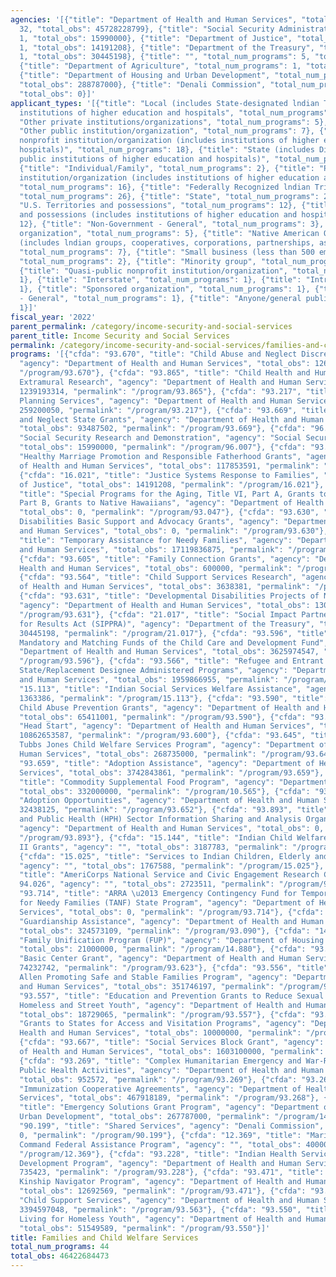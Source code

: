 ```yaml
---
agencies: '[{"title": "Department of Health and Human Services", "total_num_programs":
  32, "total_obs": 45728228799}, {"title": "Social Security Administration", "total_num_programs":
  1, "total_obs": 15990000}, {"title": "Department of Justice", "total_num_programs":
  1, "total_obs": 14191208}, {"title": "Department of the Treasury", "total_num_programs":
  1, "total_obs": 30445198}, {"title": "", "total_num_programs": 5, "total_obs": 13042268},
  {"title": "Department of Agriculture", "total_num_programs": 1, "total_obs": 332000000},
  {"title": "Department of Housing and Urban Development", "total_num_programs": 2,
  "total_obs": 288787000}, {"title": "Denali Commission", "total_num_programs": 1,
  "total_obs": 0}]'
applicant_types: '[{"title": "Local (includes State-designated lndian Tribes, excludes
  institutions of higher education and hospitals", "total_num_programs": 15}, {"title":
  "Other private institutions/organizations", "total_num_programs": 5}, {"title":
  "Other public institution/organization", "total_num_programs": 7}, {"title": "Public
  nonprofit institution/organization (includes institutions of higher education and
  hospitals)", "total_num_programs": 18}, {"title": "State (includes District of Columbia,
  public institutions of higher education and hospitals)", "total_num_programs": 11},
  {"title": "Individual/Family", "total_num_programs": 2}, {"title": "Private nonprofit
  institution/organization (includes institutions of higher education and hospitals)",
  "total_num_programs": 16}, {"title": "Federally Recognized lndian Tribal Governments",
  "total_num_programs": 26}, {"title": "State", "total_num_programs": 24}, {"title":
  "U.S. Territories and possessions", "total_num_programs": 12}, {"title": "U.S. Territories
  and possessions (includes institutions of higher education and hospitals)", "total_num_programs":
  12}, {"title": "Non-Government - General", "total_num_programs": 3}, {"title": "Profit
  organization", "total_num_programs": 5}, {"title": "Native American Organizations
  (includes lndian groups, cooperatives, corporations, partnerships, associations)",
  "total_num_programs": 7}, {"title": "Small business (less than 500 employees)",
  "total_num_programs": 2}, {"title": "Minority group", "total_num_programs": 1},
  {"title": "Quasi-public nonprofit institution/organization", "total_num_programs":
  1}, {"title": "Interstate", "total_num_programs": 1}, {"title": "Intrastate", "total_num_programs":
  1}, {"title": "Sponsored organization", "total_num_programs": 1}, {"title": "Government
  - General", "total_num_programs": 1}, {"title": "Anyone/general public", "total_num_programs":
  1}]'
fiscal_year: '2022'
parent_permalink: /category/income-security-and-social-services
parent_title: Income Security and Social Services
permalink: /category/income-security-and-social-services/families-and-child-welfare-services
programs: '[{"cfda": "93.670", "title": "Child Abuse and Neglect Discretionary Activities",
  "agency": "Department of Health and Human Services", "total_obs": 12669507, "permalink":
  "/program/93.670"}, {"cfda": "93.865", "title": "Child Health and Human Development
  Extramural Research", "agency": "Department of Health and Human Services", "total_obs":
  1239193314, "permalink": "/program/93.865"}, {"cfda": "93.217", "title": "Family
  Planning Services", "agency": "Department of Health and Human Services", "total_obs":
  259200050, "permalink": "/program/93.217"}, {"cfda": "93.669", "title": "Child Abuse
  and Neglect State Grants", "agency": "Department of Health and Human Services",
  "total_obs": 93487502, "permalink": "/program/93.669"}, {"cfda": "96.007", "title":
  "Social Security Research and Demonstration", "agency": "Social Security Administration",
  "total_obs": 15990000, "permalink": "/program/96.007"}, {"cfda": "93.086", "title":
  "Healthy Marriage Promotion and Responsible Fatherhood Grants", "agency": "Department
  of Health and Human Services", "total_obs": 117853591, "permalink": "/program/93.086"},
  {"cfda": "16.021", "title": "Justice Systems Response to Families", "agency": "Department
  of Justice", "total_obs": 14191208, "permalink": "/program/16.021"}, {"cfda": "93.047",
  "title": "Special Programs for the Aging, Title VI, Part A, Grants to Indian Tribes,
  Part B, Grants to Native Hawaiians", "agency": "Department of Health and Human Services",
  "total_obs": 0, "permalink": "/program/93.047"}, {"cfda": "93.630", "title": "Developmental
  Disabilities Basic Support and Advocacy Grants", "agency": "Department of Health
  and Human Services", "total_obs": 0, "permalink": "/program/93.630"}, {"cfda": "93.558",
  "title": "Temporary Assistance for Needy Families", "agency": "Department of Health
  and Human Services", "total_obs": 17119836875, "permalink": "/program/93.558"},
  {"cfda": "93.605", "title": "Family Connection Grants", "agency": "Department of
  Health and Human Services", "total_obs": 600000, "permalink": "/program/93.605"},
  {"cfda": "93.564", "title": "Child Support Services Research", "agency": "Department
  of Health and Human Services", "total_obs": 3638381, "permalink": "/program/93.564"},
  {"cfda": "93.631", "title": "Developmental Disabilities Projects of National Significance",
  "agency": "Department of Health and Human Services", "total_obs": 13000000, "permalink":
  "/program/93.631"}, {"cfda": "21.017", "title": "Social Impact Partnerships to Pay
  for Results Act (SIPPRA)", "agency": "Department of the Treasury", "total_obs":
  30445198, "permalink": "/program/21.017"}, {"cfda": "93.596", "title": "Child Care
  Mandatory and Matching Funds of the Child Care and Development Fund", "agency":
  "Department of Health and Human Services", "total_obs": 3625974547, "permalink":
  "/program/93.596"}, {"cfda": "93.566", "title": "Refugee and Entrant Assistance
  State/Replacement Designee Administered Programs", "agency": "Department of Health
  and Human Services", "total_obs": 1959866955, "permalink": "/program/93.566"}, {"cfda":
  "15.113", "title": "Indian Social Services Welfare Assistance", "agency": "", "total_obs":
  1363386, "permalink": "/program/15.113"}, {"cfda": "93.590", "title": "Community-Based
  Child Abuse Prevention Grants", "agency": "Department of Health and Human Services",
  "total_obs": 65411001, "permalink": "/program/93.590"}, {"cfda": "93.600", "title":
  "Head Start", "agency": "Department of Health and Human Services", "total_obs":
  10862653587, "permalink": "/program/93.600"}, {"cfda": "93.645", "title": "Stephanie
  Tubbs Jones Child Welfare Services Program", "agency": "Department of Health and
  Human Services", "total_obs": 268735000, "permalink": "/program/93.645"}, {"cfda":
  "93.659", "title": "Adoption Assistance", "agency": "Department of Health and Human
  Services", "total_obs": 3742843861, "permalink": "/program/93.659"}, {"cfda": "10.565",
  "title": "Commodity Supplemental Food Program", "agency": "Department of Agriculture",
  "total_obs": 332000000, "permalink": "/program/10.565"}, {"cfda": "93.652", "title":
  "Adoption Opportunities", "agency": "Department of Health and Human Services", "total_obs":
  32438125, "permalink": "/program/93.652"}, {"cfda": "93.893", "title": "Health Care
  and Public Health (HPH) Sector Information Sharing and Analysis Organization (ISAO)",
  "agency": "Department of Health and Human Services", "total_obs": 0, "permalink":
  "/program/93.893"}, {"cfda": "15.144", "title": "Indian Child Welfare Act Title
  II Grants", "agency": "", "total_obs": 3187783, "permalink": "/program/15.144"},
  {"cfda": "15.025", "title": "Services to Indian Children, Elderly and Families",
  "agency": "", "total_obs": 1767588, "permalink": "/program/15.025"}, {"cfda": "94.026",
  "title": "AmeriCorps National Service and Civic Engagement Research Competition
  94.026", "agency": "", "total_obs": 2723511, "permalink": "/program/94.026"}, {"cfda":
  "93.714", "title": "ARRA \u2013 Emergency Contingency Fund for Temporary Assistance
  for Needy Families (TANF) State Program", "agency": "Department of Health and Human
  Services", "total_obs": 0, "permalink": "/program/93.714"}, {"cfda": "93.090", "title":
  "Guardianship Assistance", "agency": "Department of Health and Human Services",
  "total_obs": 324573109, "permalink": "/program/93.090"}, {"cfda": "14.880", "title":
  "Family Unification Program (FUP)", "agency": "Department of Housing and Urban Development",
  "total_obs": 21000000, "permalink": "/program/14.880"}, {"cfda": "93.623", "title":
  "Basic Center Grant", "agency": "Department of Health and Human Services", "total_obs":
  74232742, "permalink": "/program/93.623"}, {"cfda": "93.556", "title": "MaryLee
  Allen Promoting Safe and Stable Families Program", "agency": "Department of Health
  and Human Services", "total_obs": 351746197, "permalink": "/program/93.556"}, {"cfda":
  "93.557", "title": "Education and Prevention Grants to Reduce Sexual Abuse of Runaway,
  Homeless and Street Youth", "agency": "Department of Health and Human Services",
  "total_obs": 18729065, "permalink": "/program/93.557"}, {"cfda": "93.597", "title":
  "Grants to States for Access and Visitation Programs", "agency": "Department of
  Health and Human Services", "total_obs": 10000000, "permalink": "/program/93.597"},
  {"cfda": "93.667", "title": "Social Services Block Grant", "agency": "Department
  of Health and Human Services", "total_obs": 1603100000, "permalink": "/program/93.667"},
  {"cfda": "93.269", "title": "Complex Humanitarian Emergency and War-Related Injury
  Public Health Activities", "agency": "Department of Health and Human Services",
  "total_obs": 952572, "permalink": "/program/93.269"}, {"cfda": "93.268", "title":
  "Immunization Cooperative Agreements", "agency": "Department of Health and Human
  Services", "total_obs": 467918189, "permalink": "/program/93.268"}, {"cfda": "14.231",
  "title": "Emergency Solutions Grant Program", "agency": "Department of Housing and
  Urban Development", "total_obs": 267787000, "permalink": "/program/14.231"}, {"cfda":
  "90.199", "title": "Shared Services", "agency": "Denali Commission", "total_obs":
  0, "permalink": "/program/90.199"}, {"cfda": "12.369", "title": "Marine Corps Systems
  Command Federal Assistance Program", "agency": "", "total_obs": 4000000, "permalink":
  "/program/12.369"}, {"cfda": "93.228", "title": "Indian Health Service, Health Management
  Development Program", "agency": "Department of Health and Human Services", "total_obs":
  735423, "permalink": "/program/93.228"}, {"cfda": "93.471", "title": "Title IV-E
  Kinship Navigator Program", "agency": "Department of Health and Human Services",
  "total_obs": 12692569, "permalink": "/program/93.471"}, {"cfda": "93.563", "title":
  "Child Support Services", "agency": "Department of Health and Human Services", "total_obs":
  3394597048, "permalink": "/program/93.563"}, {"cfda": "93.550", "title": "Transitional
  Living for Homeless Youth", "agency": "Department of Health and Human Services",
  "total_obs": 51549589, "permalink": "/program/93.550"}]'
title: Families and Child Welfare Services
total_num_programs: 44
total_obs: 46422684473
---
```

